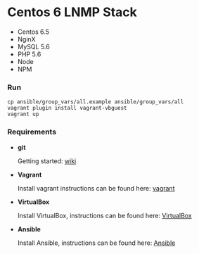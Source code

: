 # Centos 6 LNMP Stack
- Centos 6.5
- NginX
- MySQL 5.6
- PHP 5.6
- Node
- NPM

### Run
```
cp ansible/group_vars/all.example ansible/group_vars/all
vagrant plugin install vagrant-vbguest
vagrant up
```

### Requirements
- **git**

  Getting started: [wiki](https://en.wikipedia.org/wiki/Git)

- **Vagrant**

  Install vagrant instructions can be found here: [vagrant](https://www.vagrantup.com/downloads.html)

- **VirtualBox**

  Install VirtualBox, instructions can be found here: [VirtualBox](https://www.virtualbox.org/wiki/Downloads)

- **Ansible**

  Install Ansible, instructions can be found here: [Ansible](http://docs.ansible.com/ansible/intro_installation.html#installing-the-control-machine)
